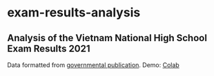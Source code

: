 # exam-results-analysis
Analysis of the Vietnam National High School Exam Results 2021
---
Data formatted from [governmental publication](https://bit.ly/3fUBUVp).
Demo: [Colab](https://colab.research.google.com/drive/1VarMCUg9mBPghDXc5Kz6U3NoAd-mRPHK?usp=sharing)
